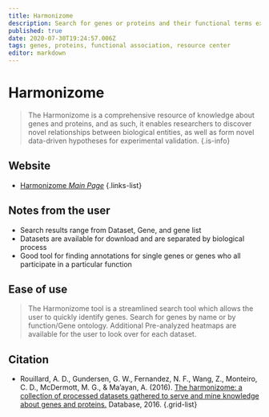 ```yaml
---
title: Harmonizome
description: Search for genes or proteins and their functional terms extracted and organized from over a hundred publicly available resources.
published: true
date: 2020-07-30T19:24:57.006Z
tags: genes, proteins, functional association, resource center
editor: markdown
---
```


# Harmonizome

> The Harmonizome is a comprehensive resource of knowledge about genes and proteins, and as such, it enables researchers to discover novel relationships between biological entities, as well as form novel data-driven hypotheses for experimental validation.
{.is-info}

 
## Website 

- [Harmonizome *Main Page*](http://amp.pharm.mssm.edu/Harmonizome/)
 {.links-list}

## Notes from the user
- Search results range from Dataset, Gene, and gene list
- Datasets are available for download and are separated by biological process
- Good tool for finding annotations for single genes or genes who all participate in a particular function


## Ease of use
> The Harmonizome tool is a streamlined search tool which allows the user to quickly identify genes. Search for genes by name or by function/Gene ontology. Additional Pre-analyzed heatmaps are available for the user to look over for each dataset. 


## Citation 

- Rouillard, A. D., Gundersen, G. W., Fernandez, N. F., Wang, Z., Monteiro, C. D., McDermott, M. G., & Ma’ayan, A. (2016). [The harmonizome: a collection of processed datasets gathered to serve and mine knowledge about genes and proteins.](https://academic.oup.com/database/article/doi/10.1093/database/baw100/2630482) Database, 2016.
{.grid-list}


